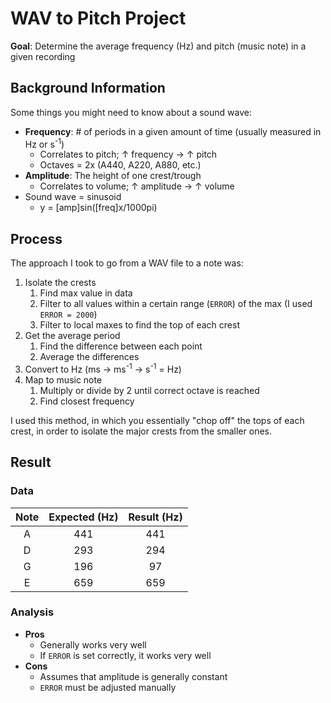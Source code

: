 WAV to Pitch Project
====================

**Goal**: Determine the average frequency (Hz) and pitch (music note) in a given recording

Background Information
----------------------

Some things you might need to know about a sound wave:
* **Frequency**: # of periods in a given amount of time (usually measured in Hz or s<sup>-1</sup>)
    * Correlates to pitch; &uarr; frequency &rarr; &uarr; pitch
    * Octaves = 2x (A440, A220, A880, etc.)
* **Amplitude**: The height of one crest/trough
    * Correlates to volume; &uarr; amplitude &rarr; &uarr; volume
* Sound wave = sinusoid
    * y = [amp]sin([freq]x/1000pi)

Process
-------

The approach I took to go from a WAV file to a note was:
1. Isolate the crests
    1. Find max value in data
    2. Filter to all values within a certain range (`ERROR`) of the max (I used `ERROR = 2000`)
    3. Filter to local maxes to find the top of each crest
2. Get the average period
    1. Find the difference between each point
    2. Average the differences
3. Convert to Hz (ms &rarr; ms<sup>-1</sup> &rarr; s<sup>-1</sup> = Hz)
4. Map to music note
    1. Multiply or divide by 2 until correct octave is reached
    2. Find closest frequency

I used this method, in which you essentially "chop off" the tops of each crest, in order to isolate the major crests
from the smaller ones.

Result
------

### Data

| Note | Expected (Hz) | Result (Hz) |
|:----:|:-------------:|:-----------:|
| A    | 441           | 441         |
| D    | 293           | 294         |
| G    | 196           | 97          |
| E    | 659           | 659         |

### Analysis

* **Pros**
    * Generally works very well
    * If `ERROR` is set correctly, it works very well
* **Cons**
    * Assumes that amplitude is generally constant
    * `ERROR` must be adjusted manually